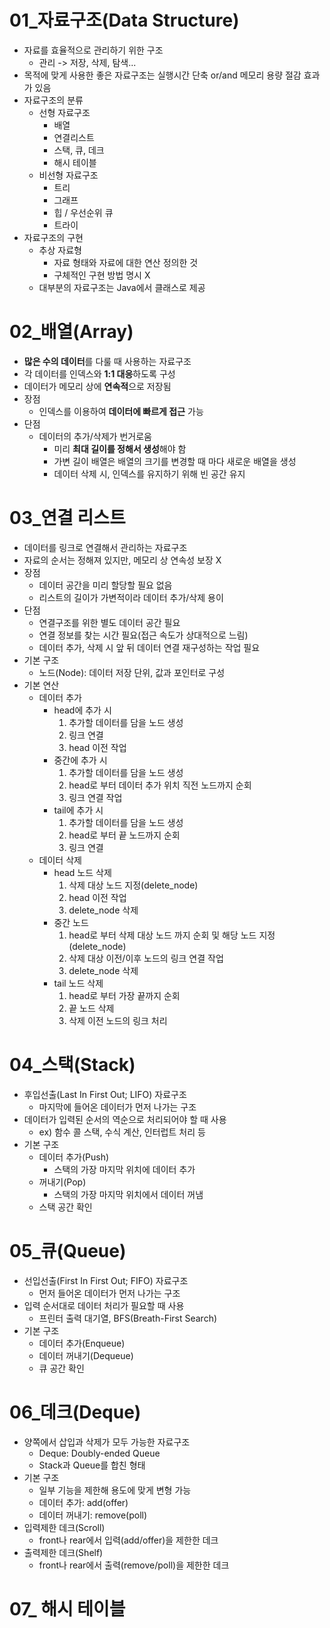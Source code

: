 # 01_자료구조(Data Structure)
- 자료를 효율적으로 관리하기 위한 구조
    - 관리 -> 저장, 삭제, 탐색...
- 목적에 맞게 사용한 좋은 자료구조는 실행시간 단축 or/and 메모리 용량 절감 효과가 있음
- 자료구조의 분류
    - 선형 자료구조
        - 배열
        - 연결리스트
        - 스택, 큐, 데크
        - 해시 테이블
    - 비선형 자료구조
        - 트리
        - 그래프
        - 힙 / 우선순위 큐
        - 트라이
- 자료구조의 구현
    - 추상 자료형
        - 자료 형태와 자료에 대한 연산 정의한 것
        - 구체적인 구현 방법 명시 X
    - 대부분의 자료구조는 Java에서 클래스로 제공

# 02_배열(Array)
- **많은 수의 데이터**를 다룰 때 사용하는 자료구조
- 각 데이터를 인덱스와 **1:1 대응**하도록 구성
- 데이터가 메모리 상에 **연속적**으로 저장됨
- 장점
    - 인덱스를 이용하여 **데이터에 빠르게 접근** 가능
- 단점
    - 데이터의 추가/삭제가 번거로움
        - 미리 **최대 길이를 정해서 생성**해야 함
        - 가변 길이 배열은 배열의 크기를 변경할 때 마다 새로운 배열을 생성
        - 데이터 삭제 시, 인덱스를 유지하기 위해 빈 공간 유지

# 03_연결 리스트
- 데이터를 링크로 연결해서 관리하는 자료구조
- 자료의 순서는 정해져 있지만, 메모리 상 연속성 보장 X
- 장점
    - 데이터 공간을 미리 할당할 필요 없음
    - 리스트의 길이가 가변적이라 데이터 추가/삭제 용이
- 단점
    - 연결구조를 위한 별도 데이터 공간 필요
    - 연결 정보를 찾는 시간 필요(접근 속도가 상대적으로 느림)
    - 데이터 추가, 삭제 시 앞 뒤 데이터 연결 재구성하는 작업 필요
- 기본 구조
    - 노드(Node): 데이터 저장 단위, 값과 포인터로 구성
- 기본 연산
    - 데이터 추가
        - head에 추가 시 
            1. 추가할 데이터를 담을 노드 생성
            2. 링크 연결
            3. head 이전 작업
        - 중간에 추가 시
            1. 추가할 데이터를 담을 노드 생성
            2. head로 부터 데이터 추가 위치 직전 노드까지 순회
            3. 링크 연결 작업
        - tail에 추가 시
            1. 추가할 데이터를 담을 노드 생성
            2. head로 부터 끝 노드까지 순회
            3. 링크 연결
    - 데이터 삭제
        - head 노드 삭제
            1. 삭제 대상 노드 지정(delete_node)
            2. head 이전 작업
            3. delete_node 삭제
        - 중간 노드
            1. head로 부터 삭제 대상 노드 까지 순회 및 해당 노드 지정(delete_node)
            2. 삭제 대상 이전/이후 노드의 링크 연결 작업
            3. delete_node 삭제
        - tail 노드 삭제
            1. head로 부터 가장 끝까지 순회
            2. 끝 노드 삭제
            3. 삭제 이전 노드의 링크 처리

# 04_스택(Stack)
- 후입선출(Last In First Out; LIFO) 자료구조
    - 마지막에 들어온 데이터가 먼저 나가는 구조
- 데이터가 입력된 순서의 역순으로 처리되어야 할 때 사용
    - ex) 함수 콜 스택, 수식 계산, 인터럽트 처리 등
- 기본 구조
    - 데이터 추가(Push)
        - 스택의 가장 마지막 위치에 데이터 추가
    - 꺼내기(Pop)
        - 스택의 가장 마지막 위치에서 데이터 꺼냄
    - 스택 공간 확인

# 05_큐(Queue)
- 선입선출(First In First Out; FIFO) 자료구조
    - 먼저 들어온 데이터가 먼저 나가는 구조
- 입력 순서대로 데이터 처리가 필요할 때 사용
    - 프린터 출력 대기열, BFS(Breath-First Search)
- 기본 구조
    - 데이터 추가(Enqueue)
    - 데이터 꺼내기(Dequeue)
    - 큐 공간 확인

# 06_데크(Deque)
- 양쪽에서 삽입과 삭제가 모두 가능한 자료구조
    - Deque: Doubly-ended Queue
    - Stack과 Queue를 합친 형태
- 기본 구조
    - 일부 기능을 제한해 용도에 맞게 변형 가능
    - 데이터 추가: add(offer)
    - 데이터 꺼내기: remove(poll)
- 입력제한 데크(Scroll)
    - front나 rear에서 입력(add/offer)을 제한한 데크
- 출력제한 데크(Shelf)
    - front나 rear에서 출력(remove/poll)을 제한한 데크

# 07_ 해시 테이블